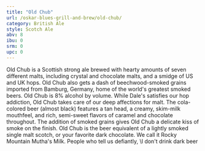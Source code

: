 ```yaml
---
title: "Old Chub"
url: /oskar-blues-grill-and-brew/old-chub/
category: British Ale
style: Scotch Ale
abv: 8
ibu: 0
srm: 0
upc: 0
---
```

Old Chub is a Scottish strong ale brewed with hearty amounts of seven different malts, including crystal and chocolate malts, and a smidge of US and UK hops. Old Chub also gets a dash of beechwood-smoked grains imported from Bamburg, Germany, home of the world's greatest smoked beers. Old Chub is 8% alcohol by volume.  While Dale's satisfies our hop addiction, Old Chub takes care of our deep affections for malt.  The cola-colored beer (almost black) features a tan head, a creamy, skim-milk mouthfeel, and rich, semi-sweet flavors of caramel and chocolate throughout. The addition of smoked grains gives Old Chub a delicate kiss of smoke on the finish.  Old Chub is the beer equivalent of a lightly smoked single malt scotch, or your favorite dark chocolate. We call it Rocky Mountain Mutha's Milk. People who tell us defiantly, \I don't drink dark beer

